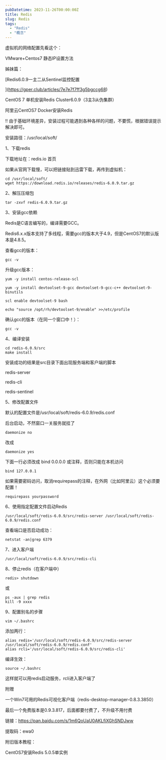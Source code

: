 ```yaml
---
pubDatetime: 2023-11-26T00:00:00Z
title: Redis
slug: Redis
tags:
  - "Redis"
  - "概念"
---
```


虚拟机的网络配置先看这个：

VMware+Centos7 静态IP设置方法

姊妹篇：

[Redis6.0.9一主二从Sentinel监控配置

](https://gper.club/articles/7e7e7f7ff3g5bgccg68)

CentOS 7 单机安装Redis Cluster6.0.9（3主3从伪集群）

阿里云CentOS7 Docker安装Redis

!! 由于基础环境差异，安装过程可能遇到各种各样的问题，不要慌，根据错误提示解决即可。

安装路径：/usr/local/soft/

1、下载redis

下载地址在：redis.io 首页



如果从官网下载慢，可以把链接贴到迅雷下载，再传到虚拟机：

    cd /usr/local/soft/
    wget https://download.redis.io/releases/redis-6.0.9.tar.gz

2、解压压缩包

    tar -zxvf redis-6.0.9.tar.gz

3、安装gcc依赖

Redis是C语言编写的，编译需要GCC。

Redis6.x.x版本支持了多线程，需要gcc的版本大于4.9，但是CentOS7的默认版本是4.8.5。

查看gcc的版本：

    gcc -v

升级gcc版本：

    yum -y install centos-release-scl
    
    yum -y install devtoolset-9-gcc devtoolset-9-gcc-c++ devtoolset-9-binutils
    
    scl enable devtoolset-9 bash
    
    echo "source /opt/rh/devtoolset-9/enable" >>/etc/profile

确认gcc的版本（在同一个窗口中！）：

    gcc -v

4、编译安装

    cd redis-6.0.9/src
    make install

安装成功的结果是src目录下面出现服务端和客户端的脚本

redis-server

redis-cli

redis-sentinel

5、修改配置文件

默认的配置文件是/usr/local/soft/redis-6.0.9/redis.conf

后台启动，不然窗口一关服务就挂了

    daemonize no

改成

    daemonize yes

下面一行必须改成 bind 0.0.0.0 或注释，否则只能在本机访问

    bind 127.0.0.1 

如果需要密码访问，取消requirepass的注释，在外网（比如阿里云）这个必须要配置！

    requirepass yourpassword

6、使用指定配置文件启动Redis

    /usr/local/soft/redis-6.0.9/src/redis-server /usr/local/soft/redis-6.0.9/redis.conf

查看端口是否启动成功：

    netstat -an|grep 6379

7、进入客户端

    /usr/local/soft/redis-6.0.9/src/redis-cli

8、停止redis（在客户端中）

    redis> shutdown

或

    ps -aux | grep redis
    kill -9 xxxx

9、配置别名的步骤

    vim ~/.bashrc

添加两行：

    alias redis='/usr/local/soft/redis-6.0.9/src/redis-server /usr/local/soft/redis-6.0.9/redis.conf'
    alias rcli='/usr/local/soft/redis-6.0.9/src/redis-cli'

编译生效：

    source ~/.bashrc

这样就可以用redis启动服务，rcli进入客户端了

附赠

一个Win7可用的Redis可视化客户端（redis-desktop-manager-0.8.3.3850）

最后一个免费版本是0.9.3.817，后面都要付费了，不升级不用付费

链接：https://pan.baidu.com/s/1m6QoUaU0AKLfiXGhSNDJww

提取码：ewa0

附旧版本教程：

CentOS7安装Redis 5.0.5单实例



